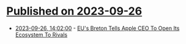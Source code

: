 # [Published on 2023-09-26](index.md)

* [2023-09-26, 14:02:00](https://apple.slashdot.org/story/23/09/26/142256/eus-breton-tells-apple-ceo-to-open-its-ecosystem-to-rivals?utm_source=rss1.0mainlinkanon&utm_medium=feed) - [EU's Breton Tells Apple CEO To Open Its Ecosystem To Rivals](https://apple.slashdot.org/story/23/09/26/142256/eus-breton-tells-apple-ceo-to-open-its-ecosystem-to-rivals?utm_source=rss1.0mainlinkanon&utm_medium=feed)

